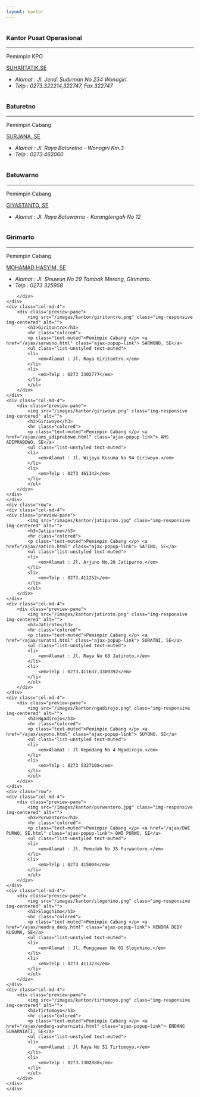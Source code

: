 ```yaml
---
layout: kantor
---
```


<div class="container" id="daftar-kantor">
	<div class="row content-row">
	<div class="col-md-4">
		<div class="preview-pane">
			<img src="/images/kantor/pusat.png" class="img-responsive img-centered" alt="">
			<h3><span class="label label-primary">Kantor Pusat Operasional</span></h3>
			<hr class="colored">
			<p class="text-muted">Pemimpin KPO </p> <a href="/ajax/suhartatik.html" 
class="ajax-popup-link"> SUHARTATIK.SE </a>
			<ul class="list-unstyled text-muted">
			<li>
				<em>Alamat : Jl. Jend. Sudirman No 234 Wonogiri.</em>
			</li>
			<li>
				<em>Telp : 0273.322214,322747, Fax.322747</em>
			</li>
			</ul>
		</div>
	</div>
	<div class="col-md-4">
		<div class="preview-pane">
			<img src="/images/kantor/baturetno.png" class="img-responsive img-centered" alt="">
			<h3>Baturetno</h3>
			<hr class="colored">
			<p class="text-muted">Pemimpin Cabang </p> <a href="/ajax/surjana.html" class="ajax-popup-link"> SURJANA, SE</a>
			<ul class="list-unstyled text-muted">
			<li>
				<em>Alamat : Jl. Raya Baturetno - Wonogiri Km.3</em>
			</li>
			<li>
				<em>Telp : 0273.462060</em>
			</li>
			</ul>
		</div>
	</div>
	<div class="col-md-4">
		<div class="preview-pane">
			<img src="/images/kantor/batuwarno.png" class="img-responsive img-centered" alt="">
			<h3>Batuwarno</h3>
			<hr class="colored">
			<p class="text-muted">Pemimpin Cabang </p> <a href="/ajax/giyastanto.html" class="ajax-popup-link"> GIYASTANTO, SE</a>
			<ul class="list-unstyled text-muted">
			<li>
				<em>Alamat : Jl. Raya Batuwarno - Karangtengah No 12</em>
			</li>
			</ul>
		</div>
	</div>
	</div>
	<div class="row">
	<div class="col-md-4">
		<div class="preview-pane">
			<img src="/images/kantor/girimarto.png" class="img-responsive img-centered" alt="">
			<h3>Girimarto</h3>
			<hr class="colored">
			<p class="text-muted">Pemimpin Cabang </p> <a href="/ajax/hasyim.html" class="ajax-popup-link">MOHAMAD HASYIM, SE</a>
			<ul class="list-unstyled text-muted">
			<li>
				<em>Alamat : Jl. Sinuwun No 29 Tambak Merang, Girimarto.</em>
			</li>
			<li>
				<em>Telp : 0273 325958</em>
			</li>
			</ul>

		</div>
	</div>
	<div class="col-md-4">
		<div class="preview-pane">
			<img src="/images/kantor/giritontro.png" class="img-responsive img-centered" alt="">
			<h3>Giritontro</h3>
			<hr class="colored">
			<p class="text-muted">Pemimpin Cabang </p> <a href="/ajax/sarwono.html" class="ajax-popup-link"> SARWONO, SE</a>
			<ul class="list-unstyled text-muted">
			<li>
				<em>Alamat : Jl. Raya Giritontro.</em>
			</li>
			<li>
				<em>Telp : 0273 3302777</em>
			</li>
			</ul>
		</div>
	</div>
	<div class="col-md-4">
		<div class="preview-pane">
			<img src="/images/kantor/giriwoyo.png" class="img-responsive img-centered" alt="">
			<h3>Giriwoyo</h3>
			<hr class="colored">
			<p class="text-muted">Pemimpin Cabang </p> <a href="/ajax/ams_adiprabowo.html" class="ajax-popup-link"> AMS ADIPRABOWO, SE</a>
			<ul class="list-unstyled text-muted">
			<li>
				<em>Alamat : Jl. Wijaya Kusuma No 94 Giriwoyo.</em>
			</li>
			<li>
				<em>Telp : 0273 461342</em>
			</li>
			</ul>
		</div>
	</div>
	</div>
	<div class="row">
	<div class="col-md-4">
	<div class="preview-pane">
			<img src="/images/kantor/jatipurno.jpg" class="img-responsive img-centered" alt="">
			<h3>Jatipurno</h3>
			<hr class="colored">
			<p class="text-muted">Pemimpin Cabang </p> <a href="/ajax/satino.html" class="ajax-popup-link"> SATINO, SE</a>
			<ul class="list-unstyled text-muted">
			<li>
				<em>Alamat : Jl. Arjuno No.20 Jatipurno.</em>
			</li>
			<li>
				<em>Telp : 0273.411252</em>
			</li>
			</ul>
		</div>
	</div>
	<div class="col-md-4">
		<div class="preview-pane">
			<img src="/images/kantor/jatiroto.png" class="img-responsive img-centered" alt="">
			<h3>Jatiroto</h3>
			<hr class="colored">
			<p class="text-muted">Pemimpin Cabang </p> <a href="/ajax/suratni.html" class="ajax-popup-link"> SURATNI, SE</a>
			<ul class="list-unstyled text-muted">
			<li>
				<em>Alamat : Jl. Raya No 68 Jatiroto.</em>
			</li>
			<li>
				<em>Telp : 0273.411637,3300392</em>
			</li>
			</ul>
		</div>
	</div>
	<div class="col-md-4">
		<div class="preview-pane">
			<img src="/images/kantor/ngadirojo.png" class="img-responsive img-centered" alt="">
			<h3>Ngadirojo</h3>
			<hr class="colored">
			<p class="text-muted">Pemimpin Cabang </p> <a href="/ajax/suyono.html" class="ajax-popup-link"> SUYONO. SE</a>
			<ul class="list-unstyled text-muted">
			<li>
				<em>Alamat : Jl Kepodang No 4 Ngadirojo.</em>
			</li>
			<li>
				<em>Telp : 0273 5327108</em>
			</li>
			</ul>
		</div>
	</div>
	<div class="row">
	<div class="col-md-4">
		<div class="preview-pane">
			<img src="/images/kantor/purwantoro.jpg" class="img-responsive img-centered" alt="">
			<h3>Purwantoro</h3>
			<hr class="colored">
			<p class="text-muted">Pemimpin Cabang </p> <a href="/ajax/DWI PURWO, SE.html" class="ajax-popup-link"> DWI PURWO, SE</a>
			<ul class="list-unstyled text-muted">
			<li>
				<em>Alamat : Jl. Pemudah No 35 Purwantoro.</em>
			</li>
			<li>
				<em>Telp : 0273 415004</em>
			</li>
			</ul>
		</div>
	</div>
	<div class="col-md-4">
		<div class="preview-pane">
			<img src="/images/kantor/slogohimo.png" class="img-responsive img-centered" alt="">
			<h3>Slogohimo</h3>
			<hr class="colored">
			<p class="text-muted">Pemimpin Cabang </p> <a href="/ajax/hendra_dedy.html" class="ajax-popup-link"> HENDRA DEDY KUSUMA, SE</a>
			<ul class="list-unstyled text-muted">
			<li>
				<em>Alamat : Jl. Punggawan No 01 Slogohimo.</em>
			</li>
			<li>
				<em>Telp : 0273 411323</em>
			</li>
			</ul>
		</div>
	</div>
	<div class="col-md-4">
		<div class="preview-pane">
			<img src="/images/kantor/tirtomoyo.png" class="img-responsive img-centered" alt="">
			<h3>Tirtomoyo</h3>
			<hr class="colored">
			<p class="text-muted">Pemimpin Cabang </p> <a href="/ajax/endang-suharniati.html" class="ajax-popup-link"> ENDANG SUHARNIATI, SE</a>
			<ul class="list-unstyled text-muted">
			<li>
				<em>Alamat : Jl Raya No 51 Tirtomoyo.</em>
			</li>
			<li>
				<em>Telp : 0273.3302888</em>
			</li>
			</ul>
		</div>
	</div>
	</div>
</div>
